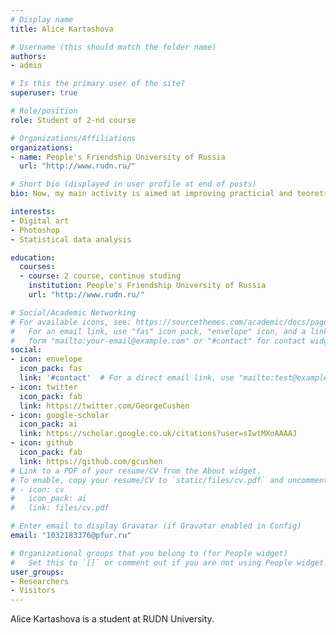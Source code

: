 ```yaml
---
# Display name
title: Alice Kartashova

# Username (this should match the folder name)
authors:
- admin

# Is this the primary user of the site?
superuser: true

# Role/position
role: Student of 2-nd course 

# Organizations/Affiliations
organizations:
- name: People's Friendship University of Russia
  url: "http://www.rudn.ru/"

# Short bio (displayed in user profile at end of posts)
bio: Now, my main activity is aimed at improving practicial and teoretical skills

interests:
- Digital art
- Photoshop
- Statistical data analysis

education:
  courses:
  - course: 2 course, continue studing
    institution: People's Friendship University of Russia
    url: "http://www.rudn.ru/"

# Social/Academic Networking
# For available icons, see: https://sourcethemes.com/academic/docs/page-builder/#icons
#   For an email link, use "fas" icon pack, "envelope" icon, and a link in the
#   form "mailto:your-email@example.com" or "#contact" for contact widget.
social:
- icon: envelope
  icon_pack: fas
  link: '#contact'  # For a direct email link, use "mailto:test@example.org".
- icon: twitter
  icon_pack: fab
  link: https://twitter.com/GeorgeCushen
- icon: google-scholar
  icon_pack: ai
  link: https://scholar.google.co.uk/citations?user=sIwtMXoAAAAJ
- icon: github
  icon_pack: fab
  link: https://github.com/gcushen
# Link to a PDF of your resume/CV from the About widget.
# To enable, copy your resume/CV to `static/files/cv.pdf` and uncomment the lines below.
# - icon: cv
#   icon_pack: ai
#   link: files/cv.pdf

# Enter email to display Gravatar (if Gravatar enabled in Config)
email: "1032183376@pfur.ru"

# Organizational groups that you belong to (for People widget)
#   Set this to `[]` or comment out if you are not using People widget.
user_groups:
- Researchers
- Visitors
---
```


Alice Kartashova is a student at RUDN University.
